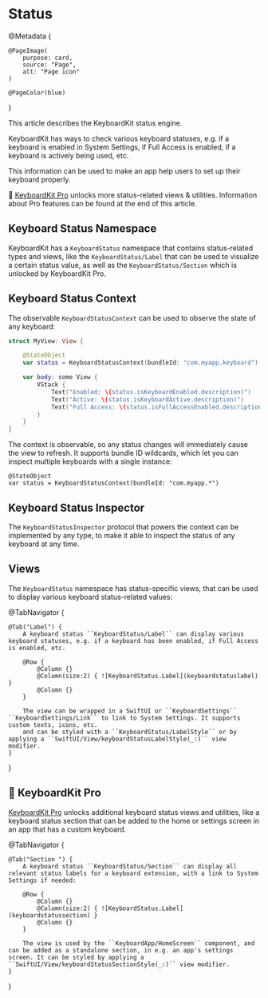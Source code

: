# Status

@Metadata {

    @PageImage(
        purpose: card,
        source: "Page",
        alt: "Page icon"
    )

    @PageColor(blue)
}

This article describes the KeyboardKit status engine.

KeyboardKit has ways to check various keyboard statuses, e.g. if a keyboard is enabled in System Settings, if Full Access is enabled, if a keyboard is actively being used, etc.

This information can be used to make an app help users to set up their keyboard properly. 

👑 [KeyboardKit Pro][Pro] unlocks more status-related views & utilities. Information about Pro features can be found at the end of this article.

[Pro]: https://github.com/KeyboardKit/KeyboardKitPro



## Keyboard Status Namespace

KeyboardKit has a ``KeyboardStatus`` namespace that contains status-related types and views, like the ``KeyboardStatus/Label`` that can be used to visualize a certain status value, as well as the ``KeyboardStatus/Section`` which is unlocked by KeyboardKit Pro.



## Keyboard Status Context

The observable ``KeyboardStatusContext`` can be used to observe the state of any keyboard:

```swift
struct MyView: View {

    @StateObject
    var status = KeyboardStatusContext(bundleId: "com.myapp.keyboard")

    var body: some View {
        VStack {
            Text("Enabled: \(status.isKeyboardEnabled.description)")
            Text("Active: \(status.isKeyboardActive.description)")
            Text("Full Access: \(status.isFullAccessEnabled.description)")
        }
    }
} 
```

The context is observable, so any status changes will immediately cause the view to refresh. It supports bundle ID wildcards, which let you can inspect multiple keyboards with a single instance:

```
@StateObject
var status = KeyboardStatusContext(bundleId: "com.myapp.*")
```


## Keyboard Status Inspector

The ``KeyboardStatusInspector`` protocol that powers the context can be implemented by any type, to make it able to inspect the status of any keyboard at any time.


## Views

The ``KeyboardStatus`` namespace has status-specific views, that can be used to display various keyboard status-related values:

@TabNavigator {
    
    @Tab("Label") {
        A keyboard status ``KeyboardStatus/Label`` can display various keyboard statuses, e.g. if a keyboard has been enabled, if Full Access is enabled, etc.
        
        @Row {
            @Column {}
            @Column(size:2) { ![KeyboardStatus.Label](keyboardstatuslabel) }
            @Column {}
        }
        
        The view can be wrapped in a SwiftUI or ``KeyboardSettings`` ``KeyboardSettings/Link`` to link to System Settings. It supports custom texts, icons, etc.
        and can be styled with a ``KeyboardStatus/LabelStyle`` or by applying a ``SwiftUI/View/keyboardStatusLabelStyle(_:)`` view modifier.
    }
}


## 👑 KeyboardKit Pro

[KeyboardKit Pro][Pro] unlocks additional keyboard status views and utilities, like a keyboard status section that can be added to the home or settings screen in an app that has a custom keyboard.

[Pro]: https://github.com/KeyboardKit/KeyboardKitPro

@TabNavigator {
    
    @Tab("Section ") {
        A keyboard status ``KeyboardStatus/Section`` can display all relevant status labels for a keyboard extension, with a link to System Settings if needed:
        
        @Row {
            @Column {}
            @Column(size:2) { ![KeyboardStatus.Label](keyboardstatussection) }
            @Column {}
        }
        
        The view is used by the ``KeyboardApp/HomeScreen`` component, and can be added as a standalone section, in e.g. an app's settings screen. It can be styled by applying a ``SwiftUI/View/keyboardStatusSectionStyle(_:)`` view modifier.
    }
}
